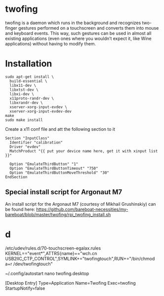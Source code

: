 # twofing

twofing is a daemon which runs in the background and recognizes two-finger gestures performed on a touchscreen and converts them into mouse and keyboard events. This way, such gestures can be used in almost all existing applications (even ones where you wouldn’t expect it, like Wine applications) without having to modify them.

# Installation

```
sudo apt-get install \
  build-essential \
  libx11-dev \
  libxtst-dev \
  libxi-dev \
  x11proto-randr-dev \
  libxrandr-dev \
  xserver-xorg-input-evdev \
  xserver-xorg-input-evdev-dev
make
sudo make install
```

Create a x11 conf file and att the following section to it

```
Section "InputClass"
  Identifier "calibration"
  Driver "evdev"
  MatchProduct "{{ put your device name here, get it with xinput list }}"

  Option "EmulateThirdButton" "1"
  Option "EmulateThirdButtonTimeout" "750"
  Option "EmulateThirdButtonMoveThreshold" "30"
EndSection
```
## Special install script for Argonaut M7
An install script for the Argonaut M7 (courtesy of Mikhail Grushinskiy) can be found here: https://github.com/bareboat-necessities/my-bareboat/blob/master/twofing/rpi_twofing_install.sh

# d
/etc/udev/rules.d/70-touchscreen-egalax.rules
KERNEL=="event*",ATTRS{name}=="wch.cn USB2IIC_CTP_CONTROL",SYMLINK+="twofingtouch",RUN+="/bin/chmod a+r /dev/twofingtouch"


~/.config/autostart
nano twofing.desktop

[Desktop Entry]
Type=Application
Name=Twofing
Exec=twofing
StartupNotify=false
